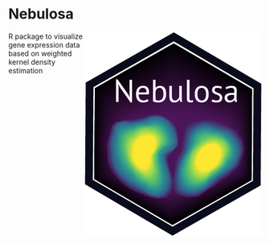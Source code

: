 # Nebulosa

<img src="man/figure/logo.png" align="right" />

R package to visualize gene expression data based on weighted kernel density estimation
